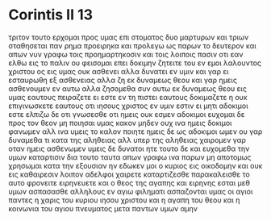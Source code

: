# Corintis II 13
τριτον τουτο ερχομαι προς υμας επι στοματος δυο μαρτυρων και τριων σταθησεται παν ρημα
προειρηκα και προλεγω ως παρων το δευτερον και απων νυν γραφω τοις προημαρτηκοσιν και τοις λοιποις πασιν οτι εαν ελθω εις το παλιν ου φεισομαι 
επει δοκιμην ζητειτε του εν εμοι λαλουντος χριστου ος εις υμας ουκ ασθενει αλλα δυνατει εν υμιν
και γαρ ει εσταυρωθη εξ ασθενειας αλλα ζη εκ δυναμεως θεου και γαρ ημεις ασθενουμεν εν αυτω αλλα ζησομεθα συν αυτω εκ δυναμεως θεου εις υμας
εαυτους πειραζετε ει εστε εν τη πιστει εαυτους δοκιμαζετε η ουκ επιγινωσκετε εαυτους οτι ιησους χριστος εν υμιν εστιν ει μητι αδοκιμοι εστε
ελπιζω δε οτι γνωσεσθε οτι ημεις ουκ εσμεν αδοκιμοι
ευχομαι δε προς τον θεον μη ποιησαι υμας κακον μηδεν ουχ ινα ημεις δοκιμοι φανωμεν αλλ ινα υμεις το καλον ποιητε ημεις δε ως αδοκιμοι ωμεν
ου γαρ δυναμεθα τι κατα της αληθειας αλλ υπερ της αληθειας
χαιρομεν γαρ οταν ημεις ασθενωμεν υμεις δε δυνατοι ητε τουτο δε και ευχομεθα την υμων καταρτισιν
δια τουτο ταυτα απων γραφω ινα παρων μη αποτομως χρησωμαι κατα την εξουσιαν ην εδωκεν μοι ο κυριος εις οικοδομην και ουκ εις καθαιρεσιν
λοιπον αδελφοι χαιρετε καταρτιζεσθε παρακαλεισθε το αυτο φρονειτε ειρηνευετε και ο θεος της αγαπης και ειρηνης εσται μεθ υμων
ασπασασθε αλληλους εν αγιω φιληματι
ασπαζονται υμας οι αγιοι παντες
η χαρις του κυριου ιησου χριστου και η αγαπη του θεου και η κοινωνια του αγιου πνευματος μετα παντων υμων αμην
